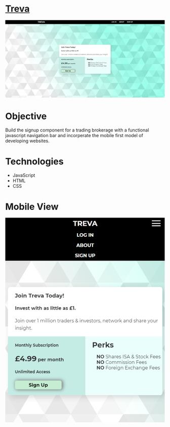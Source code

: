 # [Treva](https://kgothatson.github.io/Treva/)
![](treva_signup.png)

# Objective

Build the signup component for a trading brokerage with a functional javascript navigation bar and incorperate the mobile first model of developing websites.

# Technologies
* JavaScript
* HTML
* CSS

# Mobile View
![](treva_mobileview.png)
